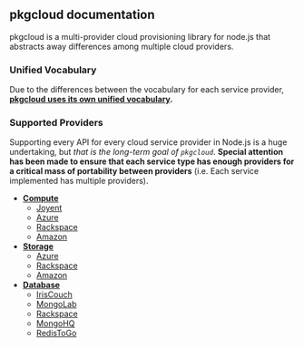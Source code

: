 ## pkgcloud documentation

pkgcloud is a multi-provider cloud provisioning library for node.js that abstracts away differences among multiple cloud providers.

### Unified Vocabulary

Due to the differences between the vocabulary for each service provider, **[pkgcloud uses its own unified vocabulary](vocabulary.md).**

### Supported Providers

Supporting every API for every cloud service provider in Node.js is a huge undertaking, but _that is the long-term goal of `pkgcloud`_. **Special attention has been made to ensure that each service type has enough providers for a critical mass of portability between providers** (i.e. Each service implemented has multiple providers).

* **[Compute](#compute)**
  * [Joyent](providers/joyent.md#using-compute)
  * [Azure](providers/azure.md#using-compute)
  * [Rackspace](providers/rackspace/compute.md)
  * [Amazon](providers/amazon.md#using-compute)
* **[Storage](#storage)**
  * [Azure](providers/azure.md#using-storage)
  * [Rackspace](providers/rackspace/storage.md)
  * [Amazon](providers/amazon.md#using-storage)
* **[Database](#database)**
  * [IrisCouch](providers/iriscouch.md)
  * [MongoLab](providers/mongolab.md)
  * [Rackspace](providers/rackspace/database.md)
  * [MongoHQ](providers/mongohq.md)
  * [RedisToGo](providers/redistogo.md)

